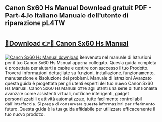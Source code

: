 ## Canon Sx60 Hs Manual Download gratuit PDF - Part-4Jo Italiano Manuale dell'utente di riparazione pL4TW

# <h2><a href="http://dfejlfd.blite.top/?on=Canon+Sx60+Hs+Manual">🔗Download 👉🔴 Canon Sx60 Hs Manual</a></h2>

[![Canon Sx60 Hs Manual download](https://i.imgur.com/lujVjoI.png)](http://dfejlfd.blite.top/?on=Canon+Sx60+Hs+Manual)
Benvenuto nel manuale di Istruzioni per il tuo Canon Sx60 Hs Manual appena collegato. Questa guida completa è progettata per aiutarti a capire e gestire con successo il tuo Prodotto. Troverai informazioni dettagliate su funzioni, installazione, funzionamento, manutenzione e Risoluzione dei problemi. Manuale di istruzioni Avanzato questa guida è progettata per gli utenti esperti del tuo nuovo Canon Sx60 Hs Manual. Canon Sx60 Hs Manual offre agli utenti una serie di funzionalità avanzate come assistenti virtuali, notifiche intelligenti, gadget personalizzabili e attività automatizzate, tutte facilmente controllabili dall'interfaccia. Si prega di conservare queste informazioni per riferimento futuro. Questa guida è la tua guida affidabile per utilizzare efficacemente il tuo nuovo prodotto.

